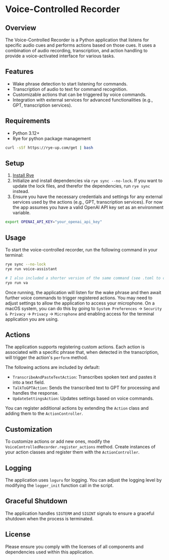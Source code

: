 # Voice-Controlled Recorder

## Overview

The Voice-Controlled Recorder is a Python application that listens for specific audio cues and performs actions based on those cues.
It uses a combination of audio recording, transcription, and action handling to provide a voice-activated interface for various tasks.

## Features

- Wake phrase detection to start listening for commands.
- Transcription of audio to text for command recognition.
- Customizable actions that can be triggered by voice commands.
- Integration with external services for advanced functionalities (e.g., GPT, transcription services).

## Requirements

- Python 3.12+
- Rye for python package management

```bash
curl -sSf https://rye-up.com/get | bash
```

## Setup

1. [Install Rye](https://rye-up.com/guide/installation/)
2. Initialize and install dependencies via `rye sync --no-lock`.
If you want to update the lock files, and therefor the dependencies, run `rye sync` instead.
3. Ensure you have the necessary credentials and settings for any external services used by the actions (e.g., GPT, transcription services).
For now the app assumes you have a valid OpenAI API key set as an environment variable.

```bash
export OPENAI_API_KEY="your_openai_api_key"
```

## Usage

To start the voice-controlled recorder, run the following command in your terminal:

```bash
rye sync --no-lock
rye run voice-assistant

# I also included a shorter version of the same command (see .toml to customize)
ryo run va
```

Once running, the application will listen for the wake phrase and then await further voice commands to trigger registered actions.
You may need to adjust settings to allow the application to access your microphone.
On a macOS system, you can do this by going to `System Preferences` -> `Security & Privacy` -> `Privacy` -> `Microphone` and enabling access for the terminal application you are using.

## Actions

The application supports registering custom actions.
Each action is associated with a specific phrase that, when detected in the transcription, will trigger the action's `perform` method.

The following actions are included by default:

- `TranscribeAndPasteTextAction`: Transcribes spoken text and pastes it into a text field.
- `TalkToGPTAction`: Sends the transcribed text to GPT for processing and handles the response.
- `UpdateSettingsAction`: Updates settings based on voice commands.

You can register additional actions by extending the `Action` class and adding them to the `ActionController`.

## Customization

To customize actions or add new ones, modify the `VoiceControlledRecorder.register_actions` method.
Create instances of your action classes and register them with the `ActionController`.

## Logging

The application uses `loguru` for logging.
You can adjust the logging level by modifying the `logger_init` function call in the script.

## Graceful Shutdown

The application handles `SIGTERM` and `SIGINT` signals to ensure a graceful shutdown when the process is terminated.

## License

Please ensure you comply with the licenses of all components and dependencies used within this application.
